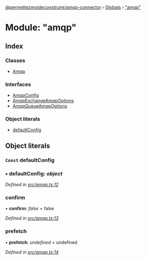 [@permettezmoideconstruire/amqp-connector](../README.md) › [Globals](../globals.md) › ["amqp"](_amqp_.md)

# Module: "amqp"

## Index

### Classes

* [Amqp](../classes/_amqp_.amqp.md)

### Interfaces

* [AmqpConfig](../interfaces/_amqp_.amqpconfig.md)
* [AmqpExchangeAmqpOptions](../interfaces/_amqp_.amqpexchangeamqpoptions.md)
* [AmqpQueueAmqpOptions](../interfaces/_amqp_.amqpqueueamqpoptions.md)

### Object literals

* [defaultConfig](_amqp_.md#const-defaultconfig)

## Object literals

### `Const` defaultConfig

### ▪ **defaultConfig**: *object*

*Defined in [src/amqp.ts:12](https://github.com/permettez-moi-de-construire/amqp-connector/blob/3742247/src/amqp.ts#L12)*

###  confirm

• **confirm**: *false* = false

*Defined in [src/amqp.ts:13](https://github.com/permettez-moi-de-construire/amqp-connector/blob/3742247/src/amqp.ts#L13)*

###  prefetch

• **prefetch**: *undefined* = undefined

*Defined in [src/amqp.ts:14](https://github.com/permettez-moi-de-construire/amqp-connector/blob/3742247/src/amqp.ts#L14)*
